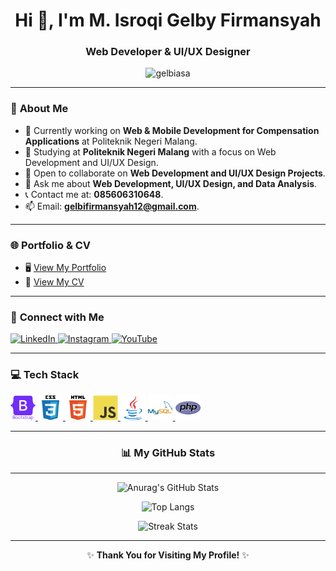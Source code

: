 <h1 align="center">Hi 👋, I'm M. Isroqi Gelby Firmansyah</h1>
<h3 align="center">Web Developer & UI/UX Designer</h3>

<p align="center">
  <img src="https://komarev.com/ghpvc/?username=gelbiasa&label=Profile%20views&color=0e75b6&style=flat" alt="gelbiasa" />
</p>

---

### 📝 **About Me**

- 🔭 Currently working on **Web & Mobile Development for Compensation Applications** at Politeknik Negeri Malang.
- 🌱 Studying at **Politeknik Negeri Malang** with a focus on Web Development and UI/UX Design.
- 👯 Open to collaborate on **Web Development and UI/UX Design Projects**.
- 💬 Ask me about **Web Development, UI/UX Design, and Data Analysis**.
- 📞 Contact me at: **085606310648**.
- 📫 Email: **gelbifirmansyah12@gmail.com**.

---

### 🌐 **Portfolio & CV**

- 🖥️ [View My Portfolio](https://gelbiasa.github.io/)
- 📄 [View My CV](https://drive.google.com/file/d/1m35MgT8yu33zshbnZyqbVRahVhLbTCSG/view?usp=sharing)

---

### 🤝 **Connect with Me**

<p align="left">
  <a href="https://www.linkedin.com/in/gelbifirmansyah/" target="_blank">
    <img src="https://img.shields.io/badge/LinkedIn-0077B5?style=for-the-badge&logo=linkedin&logoColor=white" alt="LinkedIn">
  </a>
  <a href="https://instagram.com/gelbiasa" target="_blank">
    <img src="https://img.shields.io/badge/Instagram-E4405F?style=for-the-badge&logo=instagram&logoColor=white" alt="Instagram">
  </a>
  <a href="https://www.youtube.com/@gelbifirmansyah5697" target="_blank">
    <img src="https://img.shields.io/badge/YouTube-FF0000?style=for-the-badge&logo=youtube&logoColor=white" alt="YouTube">
  </a>
</p>

---

### 💻 **Tech Stack**

<p align="left">
  <a href="https://getbootstrap.com" target="_blank">
    <img src="https://raw.githubusercontent.com/devicons/devicon/master/icons/bootstrap/bootstrap-plain-wordmark.svg" alt="Bootstrap" width="40" height="40" />
  </a>
  <a href="https://www.w3schools.com/css/" target="_blank">
    <img src="https://raw.githubusercontent.com/devicons/devicon/master/icons/css3/css3-original-wordmark.svg" alt="CSS3" width="40" height="40" />
  </a>
  <a href="https://www.w3.org/html/" target="_blank">
    <img src="https://raw.githubusercontent.com/devicons/devicon/master/icons/html5/html5-original-wordmark.svg" alt="HTML5" width="40" height="40" />
  </a>
  <a href="https://developer.mozilla.org/en-US/docs/Web/JavaScript" target="_blank">
    <img src="https://raw.githubusercontent.com/devicons/devicon/master/icons/javascript/javascript-original.svg" alt="JavaScript" width="40" height="40" />
  </a>
  <a href="https://www.java.com" target="_blank">
    <img src="https://raw.githubusercontent.com/devicons/devicon/master/icons/java/java-original.svg" alt="Java" width="40" height="40" />
  </a>
  <a href="https://www.mysql.com/" target="_blank">
    <img src="https://raw.githubusercontent.com/devicons/devicon/master/icons/mysql/mysql-original-wordmark.svg" alt="MySQL" width="40" height="40" />
  </a>
  <a href="https://www.php.net" target="_blank">
    <img src="https://raw.githubusercontent.com/devicons/devicon/master/icons/php/php-original.svg" alt="PHP" width="40" height="40" />
  </a>
</p>

---

<div align="center">

### 📊 **My GitHub Stats**

---

![Anurag's GitHub Stats](https://github-readme-stats.vercel.app/api?username=gelbiasa&show_icons=true&theme=radical&hide_border=false&title_color=ffffff&icon_color=ffffff&text_color=ffffff&bg_color=000080&border_color=ffffff&border_radius=10&card_width=1000)

![Top Langs](https://github-readme-stats.vercel.app/api/top-langs/?username=gelbiasa&layout=compact&theme=radical&hide_border=false&title_color=ffffff&text_color=ffffff&bg_color=000080&border_color=ffffff&border_radius=10&card_width=1000)

![Streak Stats](https://github-readme-streak-stats.herokuapp.com/?user=gelbiasa&theme=radical&hide_border=false&background=000080&stroke=ffffff&ring=ffffff&fire=ffffff&currStreakLabel=ffffff&border_radius=10&card_width=1000&cachebuster=123)

---

✨ **Thank You for Visiting My Profile!** ✨

</div>
